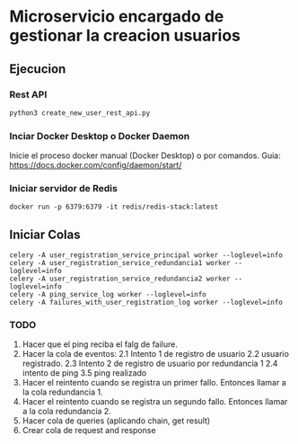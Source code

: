 # Microservicio encargado de gestionar la creacion usuarios

## Ejecucion

### Rest API
```bash
python3 create_new_user_rest_api.py 
```

### Inciar Docker Desktop o Docker Daemon
Inicie el proceso docker manual (Docker Desktop) o por comandos.
Guia: https://docs.docker.com/config/daemon/start/

### Iniciar servidor de Redis
```
docker run -p 6379:6379 -it redis/redis-stack:latest
```

## Iniciar Colas
```
celery -A user_registration_service_principal worker --loglevel=info
celery -A user_registration_service_redundancia1 worker --loglevel=info
celery -A user_registration_service_redundancia2 worker --loglevel=info
celery -A ping_service_log worker --loglevel=info
celery -A failures_with_user_registration_log worker --loglevel=info
```

### TODO

1. Hacer que el ping reciba el falg de failure.
2. Hacer la cola de eventos:
    2.1 Intento 1 de registro de usuario
    2.2 usuario registrado.
    2.3 Intento 2 de registro de usuario por redundancia 1
    2.4 intento de ping
    3.5 ping realizado
3. Hacer el reintento cuando se registra un primer fallo. Entonces llamar a la cola redundancia 1.
4. Hacer el reintento cuando se registra un segundo fallo. Entonces llamar a la cola redundancia 2.
5. Hacer cola de queries (aplicando chain, get result)
6. Crear cola de request and response